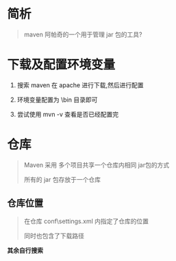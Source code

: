 # 简析

>   maven 阿帕奇的一个用于管理 jar 包的工具?

# 下载及配置环境变量

1.  搜索 maven 在 apache 进行下载,然后进行配置

2.  环境变量配置为 \bin 目录即可

3.  尝试使用 mvn -v 查看是否已经配置完

# 仓库

>   Maven 采用 多个项目共享一个仓库内相同 jar包的方式
>
>   所有的 jar 包存放于一个仓库

## 仓库位置

>   在仓库 conf\settings.xml  内指定了仓库的位置
>
>   同时也包含了下载路径

**其余自行搜索**